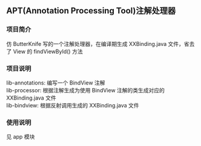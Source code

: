 ## APT(Annotation Processing Tool)注解处理器

### 项目简介
仿 ButterKnife 写的一个注解处理器，在编译期生成 XXBinding.java 文件，省去了 View 的 findViewById() 方法

### 项目说明
lib-annotations: 编写一个 BindView 注解
<br>
lib-processor: 根据注解生成为使用 BindView 注解的类生成对应的 XXBinding.java 文件
<br>
lib-bindview: 根据反射调用生成的 XXBinding.java 文件

### 使用说明
见 app 模块
